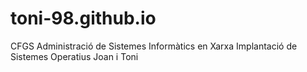 # toni-98.github.io
CFGS Administració de Sistemes Informàtics en Xarxa
  Implantació de Sistemes Operatius 
  Joan i Toni
